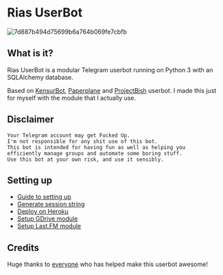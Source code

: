 # Rias UserBot
![7d887b494d75699b6a764b069fe7cbfb](https://user-images.githubusercontent.com/62814971/131668793-8ec224ce-58f8-4cf9-bb39-bf91dde665f3.gif)

## What is it?

Rias UserBot is a modular Telegram userbot running on Python 3 with an SQLAlchemy database.

Based on [KensurBot](https://github.com/KenHV/KensurBot/tree/sql-extended), [Paperplane](https://github.com/RaphielGang/Telegram-UserBot) and [ProjectBish](https://github.com/adekmaulana/ProjectBish) userbot.
I made this just for myself with the module that I actually use.

## Disclaimer

```
Your Telegram account may get Fucked Up.
I'm not responsible for any shit use of this bot.
This bot is intended for having fun as well as helping you
efficiently manage groups and automate some boring stuff.
Use this bot at your own risk, and use it sensibly.
```

## Setting up

- [Guide to setting up](https://kenharris.xyz/userbot)
- [Generate session string](http://sessiongen.kenhv.repl.run)
- [Deploy on Heroku](https://heroku.com/deploy?template=https://github.com/akirasupr/RiasBot/tree/master)
- [Setup GDrive module](https://telegra.ph/How-To-Setup-Google-Drive-04-03)
- [Setup Last.FM module](https://telegra.ph/How-to-set-up-LastFM-module-for-Paperplane-userbot-11-02)

## Credits

Huge thanks to [everyone](https://github.com/KenHV/KensurBot/graphs/contributors) who has helped make this userbot awesome!
